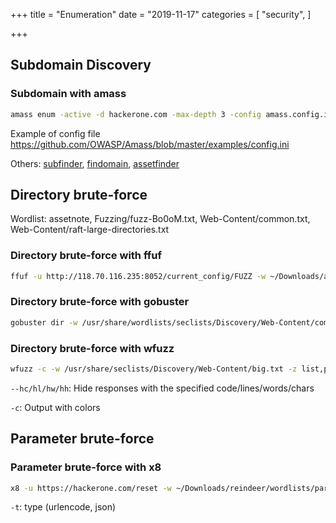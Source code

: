 +++
title = "Enumeration"
date = "2019-11-17"
categories = [
    "security",
]

+++

## Subdomain Discovery

### Subdomain with amass

```bash
amass enum -active -d hackerone.com -max-depth 3 -config amass.config.ini
```

Example of config file https://github.com/OWASP/Amass/blob/master/examples/config.ini

Others: [subfinder](https://github.com/projectdiscovery/subfinder), [findomain](https://github.com/Edu4rdSHL/findomain/), [assetfinder](https://github.com/tomnomnom/assetfinder)



## Directory brute-force

Wordlist: assetnote, Fuzzing/fuzz-Bo0oM.txt, Web-Content/common.txt, Web-Content/raft-large-directories.txt

### Directory brute-force with ffuf
```bash
ffuf -u http://118.70.116.235:8052/current_config/FUZZ -w ~/Downloads/assetnote/data/manual/raft-large-directories-lowercase.txt -ac -mc 200,204,301,307,400,401,403,405 -t 10 -e .js,.conf
```
### Directory brute-force with gobuster

```bash
gobuster dir -w /usr/share/wordlists/seclists/Discovery/Web-Content/common.txt -u http://hackerone.com/backups/ -t 20 -x zip,txt,log,db,json,js,conf --status-codes-blacklist
```

### Directory brute-force with wfuzz

```bash
wfuzz -c -w /usr/share/seclists/Discovery/Web-Content/big.txt -z list,php-txt-zip-log-db-json --hc 403,404 -t 20 -u http://10.10.10.187/utility-scripts/FUZZ.FUZ2Z
```

`--hc/hl/hw/hh`: Hide responses with the specified code/lines/words/chars

`-c`: Output with colors


## Parameter brute-force
### Parameter brute-force with x8
```bash
x8 -u https://hackerone.com/reset -w ~/Downloads/reindeer/wordlists/param_adu_vjp -X POST -t json
```

`-t`: type (urlencode, json)
